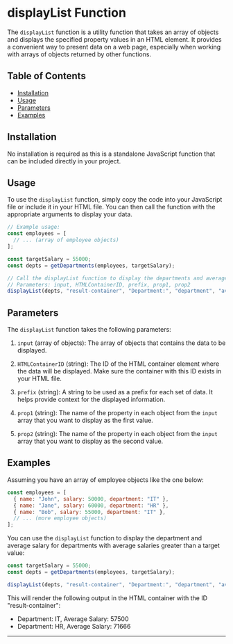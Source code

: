 # displayList Function

The `displayList` function is a utility function that takes an array of objects and displays the specified property values in an HTML element. It provides a convenient way to present data on a web page, especially when working with arrays of objects returned by other functions.

## Table of Contents

- [Installation](#installation)
- [Usage](#usage)
- [Parameters](#parameters)
- [Examples](#examples)

## Installation

No installation is required as this is a standalone JavaScript function that can be included directly in your project.

## Usage

To use the `displayList` function, simply copy the code into your JavaScript file or include it in your HTML file. You can then call the function with the appropriate arguments to display your data.

```javascript
// Example usage:
const employees = [
  // ... (array of employee objects)
];

const targetSalary = 55000;
const depts = getDepartments(employees, targetSalary);

// Call the displayList function to display the departments and average salaries
// Parameters: input, HTMLContainerID, prefix, prop1, prop2
displayList(depts, "result-container", "Department:", "department", "avg");
```

## Parameters

The `displayList` function takes the following parameters:

1. `input` (array of objects): The array of objects that contains the data to be displayed.

2. `HTMLContainerID` (string): The ID of the HTML container element where the data will be displayed. Make sure the container with this ID exists in your HTML file.

3. `prefix` (string): A string to be used as a prefix for each set of data. It helps provide context for the displayed information.

4. `prop1` (string): The name of the property in each object from the `input` array that you want to display as the first value.

5. `prop2` (string): The name of the property in each object from the `input` array that you want to display as the second value.

## Examples

Assuming you have an array of employee objects like the one below:

```javascript
const employees = [
  { name: "John", salary: 50000, department: "IT" },
  { name: "Jane", salary: 60000, department: "HR" },
  { name: "Bob", salary: 55000, department: "IT" },
  // ... (more employee objects)
];
```

You can use the `displayList` function to display the department and average salary for departments with average salaries greater than a target value:

```javascript
const targetSalary = 55000;
const depts = getDepartments(employees, targetSalary);

displayList(depts, "result-container", "Department:", "department", "avg");
```

This will render the following output in the HTML container with the ID "result-container":

- Department: IT, Average Salary: 57500
- Department: HR, Average Salary: 71666

---
